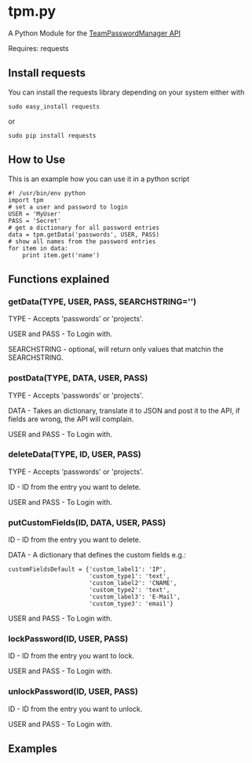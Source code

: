 # tpm.py

A Python Module for the [TeamPasswordManager API](http://teampasswordmanager.com/docs/api/)

Requires: requests

## Install requests

You can install the requests library depending on your system either with

    sudo easy_install requests
or

    sudo pip install requests

## How to Use

This is an example how you can use it in a python script

    #! /usr/bin/env python
    import tpm
    # set a user and password to login
    USER = 'MyUser'
    PASS = 'Secret'
    # get a dictionary for all password entries
    data = tpm.getData('passwords', USER, PASS)
    # show all names from the password entries
    for item in data:
        print item.get('name')

## Functions explained
### getData(TYPE, USER, PASS, SEARCHSTRING='')

TYPE - Accepts 'passwords' or 'projects'.

USER and PASS - To Login with.

SEARCHSTRING - optional, will return only values that matchin the SEARCHSTRING.

### postData(TYPE, DATA, USER, PASS)

TYPE - Accepts 'passwords' or 'projects'.

DATA - Takes an dictionary, translate it to JSON and post it to the API, if fields are wrong, the API will complain.

USER and PASS - To Login with.

### deleteData(TYPE, ID, USER, PASS)

TYPE - Accepts 'passwords' or 'projects'.

ID - ID from the entry you want to delete.

USER and PASS - To Login with.

### putCustomFields(ID, DATA, USER, PASS)

ID - ID from the entry you want to delete.

DATA - A dictionary that defines the custom fields e.g.:

    customFieldsDefault = {'custom_label1': 'IP',
                           'custom_type1': 'text',
                           'custom_label2': 'CNAME',
                           'custom_type2': 'text',
                           'custom_label3': 'E-Mail',
                           'custom_type3': 'email'}

USER and PASS - To Login with.

### lockPassword(ID, USER, PASS)

ID - ID from the entry you want to lock.

USER and PASS - To Login with.

### unlockPassword(ID, USER, PASS)

ID - ID from the entry you want to unlock.

USER and PASS - To Login with.

## Examples
